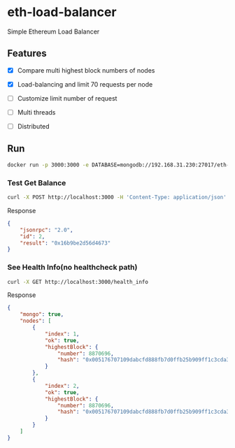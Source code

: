 # eth-load-balancer
Simple Ethereum Load Balancer 

## Features
* [x] Compare multi highest block numbers of nodes
* [x] Load-balancing and limit 70 requests per node
* [ ] Customize limit number of request
* [ ] Multi threads
* [ ] Distributed 


## Run
```bash
docker run -p 3000:3000 -e DATABASE=mongodb://192.168.31.230:27017/eth-load-balancer -e NET_ID=1 -e RPC_LIST=https://cloudflare-eth.com,https://cloudflare-eth.com 94tamir/eth-load-balancer
```
### Test Get Balance
```bash
curl -X POST http://localhost:3000 -H 'Content-Type: application/json' -d '{"jsonrpc": "2.0", "method": "eth_getBalance", "params": [ "0xeF8EBd0A6e4a0C8e82EcdfD60ffF82fd346ec448", "latest" ], "id": 2 }'
```
Response
```json
{
    "jsonrpc": "2.0",
    "id": 2,
    "result": "0x16b9be2d56d4673"
}
```

### See Health Info(no healthcheck path)
```bash
curl -X GET http://localhost:3000/health_info 
```
Response
```json
{
    "mongo": true,
    "nodes": [
        {
            "index": 1,
            "ok": true,
            "highestBlock": {
                "number": 8870696,
                "hash": "0x005176707109dabcfd888fb7d0ffb25b909ff1c3cda33afc1861433a955c814e"
            }
        },
        {
            "index": 2,
            "ok": true,
            "highestBlock": {
                "number": 8870696,
                "hash": "0x005176707109dabcfd888fb7d0ffb25b909ff1c3cda33afc1861433a955c814e"
            }
        }
    ]
}
```
